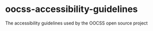 oocss-accessibility-guidelines
==============================

The accessibility guidelines used by the OOCSS open source project